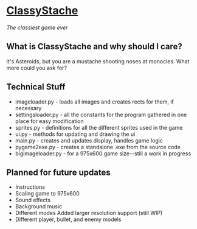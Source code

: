 [ClassyStache](http://tomshen.github.com/ClassyStache/)
============
_The classiest game ever_

What is ClassyStache and why should I care?
-------------------------------------------
It's Asteroids, but you are a mustache shooting noses at monocles. What more could you ask for?

Technical Stuff
---------------
* imageloader.py - loads all images and creates rects for them, if necessary
* settingsloader.py - all the constants for the program gathered in one place for easy modification
* sprites.py - definitions for all the different sprites used in the game
* ui.py - methods for updating and drawing the ui
* main.py - creates and updates display, handles game logic
* pygame2exe.py - creates a standalone .exe from the source code
* bigimageloader.py - for a 975x600 game size--still a work in progress

Planned for future updates
--------------------------
* Instructions
* Scaling game to 975x600
* Sound effects
* Background music
* Different modes
Added larger resolution support (still WIP)
* Different player, bullet, and enemy models